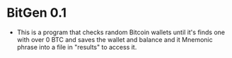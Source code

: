 # BitGen 0.1

- This is a program that checks random Bitcoin wallets until it's finds one with over 0 BTC and saves the wallet and balance and it Mnemonic phrase into a file in "results" to access it.


